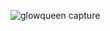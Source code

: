 ![glowqueen capture](https://github.com/user-attachments/assets/df41ed1e-0fd4-47cf-8d6b-0083af2cbc49)
